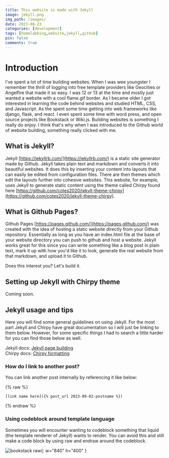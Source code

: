 ```yaml
---
title: This website is made with Jekyll
image: jekyll.png
img_path: /images/
date: 2023-08-23
categories: [development]
tags: [homelabbing,website,jekyll,github]
pin: false
comments: true
---
```


# Introduction

I've spent a lot of time building websites. When I was wee youngster I remember the thrill of logging into free template providers like Geocities or Angelfire that made it so easy. I was 12 or 13 at the time and mostly just wanted a website with a cool flame.gif border. As I became older I got interested in learning the code behind websites and studied HTML, CSS, and Javascript. As the  spent some time getting into web frameworks like django, flask, and react. I even spent some time with word press, and open source projects like Bookstack or Wiki.js. Building websites is something I really do enjoy. I think that's why when I was introduced to the Github world of website building, something really clicked with me.

## What is Jekyll?

Jekyll [https://jekyllrb.com/](https://jekyllrb.com/) is a static site generator made by Github. Jekyll takes plain text and markdown and converts it into beautiful websites. It does this by inserting your content into layouts that can easily be edited from configuration files. There are then themes which edit the layouts further into cohesive websites. This website, for example, uses Jekyll to generate static content using the theme called Chirpy found here [https://github.com/cotes2020/jekyll-theme-chirpy](https://github.com/cotes2020/jekyll-theme-chirpy).

## What is Github Pages?

Github Pages [https://pages.github.com/](https://pages.github.com/) was created with the idea of hosting a static website directly from your Github repository. Essentially as long as you have an index.html file at the base of your website directory you can push to github and host a website. Jekyll works great for this since you can write something like a blog post in plain text, mark it up with how you'd like it to look, generate the real website from that markdown, and upload it to Github. 

Does this interest you? Let's build it.

## Setting up Jekyll with Chirpy theme

Coming soon.

## Jekyll usage and tips

Here you will find some general guidelines on using Jekyll. For the most part Jekyll and Chirpy have great documentation so I will just be linking to them below. However, for some specific things I had to search a little harder for you can find those below as well.

Jekyll docs: [Jekyll page building](https://jekyllrb.com/docs/pages/)  
Chirpy docs: [Chirpy formatting](https://chirpy.cotes.page/posts/write-a-new-post/)

### How do I link to another post?

You can link another post internally by referencing it like below:

{% raw %}
```liquid
[link name here]({% post_url 2023-09-02-postname %})
```
{% endraw %}

### Using codeblock around template language
Sometimes you will encounter wanting to codeblock something that liquid (the template renderer of Jekyll) wants to render. You can avoid this and still make a code block by using raw and endraw around the codeblock.

![bookstack raw](bookstack-raw.png){: w="840" h="400" }



